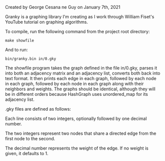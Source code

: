 Created by George Cesana ne Guy on January 7th, 2021

Granky is a graphing library I'm creating as I work through William Fiset's 
YouTube tutorial on graphing algorithms.

To compile, run the following command from the project root directory:

    make showfile

And to run:

    bin/granky.bin in/0.gky

The showfile program takes the graph defined in the file in/0.gky, parses it into both an adjacency matrix 
and an adjacency list, converts both back into text format. It then prints each edge in each graph, followed by
each node in each graph, followed by each node in each graph along with their neighbors and weights. The graphs
should be identical, although they will be in different orders because HashGraph uses unordered_map for its
adjacency list.

.gky files are defined as follows:

Each line consists of two integers, optionally followed by one decimal number.

The two integers represent two nodes that share a directed edge from the first node to the second.

The decimal number represents the weight of the edge. If no weight is given, it defaults to 1.

